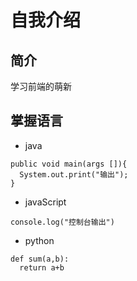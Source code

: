 # 自我介绍
## 简介
学习前端的萌新
## 掌握语言
* java
```
public void main(args []){
  System.out.print("输出");
}
```
* javaScript
```
console.log("控制台输出")
```
* python
```
def sum(a,b):
  return a+b
```
